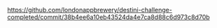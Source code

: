 https://github.com/londonappbrewery/destini-challenge-completed/commit/38b4ee6a10eb43524da4e7ca8d88c6d973c8d70b